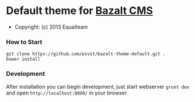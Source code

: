 Default theme for [Bazalt CMS](http://bazalt-cms.com)
================================================================

* Copyright: (c) 2013 Equalteam

### How to Start

```
git clone https://github.com/esvit/bazalt-theme-default.git .
bower install
```

### Development

After installation you can begin development, just start webserver `grunt dev` and open `http://localhost:8000/` in your browser